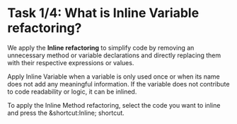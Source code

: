 # Task 1/4: What is Inline Variable refactoring?

We apply the **Inline refactoring** to simplify code by removing an unnecessary method or variable declarations and directly 
replacing them with their respective expressions or values.

Apply Inline Variable when a variable is only used once or when its name does not add any meaningful information. 
If the variable does not contribute to code readability or logic, it can be inlined.

To apply the Inline Method refactoring, select the code you want to inline and press the &shortcut:Inline; shortcut. 

